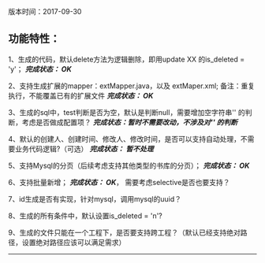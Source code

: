﻿
版本时间：2017-09-30

## 功能特性：
1、生成的代码，默认delete方法为逻辑删除，即用update XX 的is_deleted = 'y'；
**_完成状态： OK_**

2、支持生成扩展的mapper：extMapper.java，以及 extMaper.xml;
备注：重复执行，不能覆盖已有的扩展文件
**_完成状态： OK_**

3、生成的sql中，test判断是否为空，默认是判断null，需要增加空字符串'' 的判断，考虑是否做成配置项？
**_完成状态：暂时不需要改动，不涉及对'' 的判断_**

4、默认的创建人、创建时间、修改人、修改时间，是否可以支持自动处理，不需要业务代码逻辑?（可选）
**_完成状态： 暂不处理_**

5、支持Mysql的分页（后续考虑支持其他类型的书库的分页）；
**_完成状态： OK_**

6、支持批量新增；
**_完成状态： OK_**， 需要考虑selective是否也要支持？

7、id生成是否有实现，针对mysql，调用mysql的uuid？

8、生成的所有条件中，默认设置is_deleted = 'n'?

9、生成的文件只能在一个工程下，是否要支持跨工程？（默认已经支持绝对路径，设置绝对路径应该可以满足需求）


------------------------------
